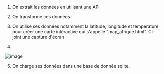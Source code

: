 1. On extrait les données en utilisant une API
2. On transforme ces données
3. On utilise ses données notamment la latitude, longitude et temperature
   pour créer une carte intéractive qui s'appelle "map_afrique.html".
   Ci-joint une capture d'écran 
   
4.

![image](https://github.com/user-attachments/assets/732ddd46-295a-4bd3-bc8f-46ea3b0e865b)

5. On charge ses données dans une base de donnée sqlite.
